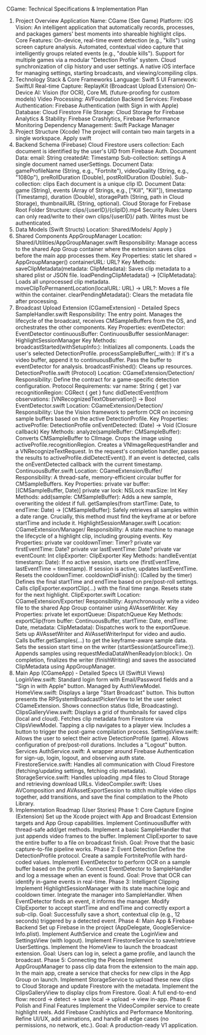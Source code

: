 CGame: Technical Specifications & Implementation Plan
1. Project Overview
Application Name: CGame (See Game)
Platform: iOS
Vision: An intelligent application that automatically records, processes, and packages gamers' best moments into shareable highlight clips.
Core Features:
On-device, real-time event detection (e.g., "kills") using screen capture analysis.
Automated, contextual video capture that intelligently groups related events (e.g., "double kills").
Support for multiple games via a modular "Detection Profile" system.
Cloud synchronization of clip history and user settings.
A native iOS interface for managing settings, starting broadcasts, and viewing/compiling clips.
2. Technology Stack & Core Frameworks
Language: Swift 5
UI Framework: SwiftUI
Real-time Capture: ReplayKit (Broadcast Upload Extension)
On-Device AI: Vision (for OCR), Core ML (future-proofing for custom models)
Video Processing: AVFoundation
Backend Services: Firebase
Authentication: Firebase Authentication (with Sign in with Apple)
Database: Cloud Firestore
File Storage: Cloud Storage for Firebase
Analytics & Stability: Firebase Crashlytics, Firebase Performance Monitoring
Dependency Management: Swift Package Manager
3. Project Structure (Xcode)
The project will contain two main targets in a single workspace.
Apply
swift
4. Backend Schema (Firebase)
Cloud Firestore
users collection:
Each document is identified by the user's UID from Firebase Auth.
Document Data:
email: String
createdAt: Timestamp
Sub-collection: settings
A single document named userSettings.
Document Data: gameProfileName (String, e.g., "Fortnite"), videoQuality (String, e.g., "1080p"), preRollDuration (Double), postRollDuration (Double).
Sub-collection: clips
Each document is a unique clip ID.
Document Data: game (String), events (Array of Strings, e.g., ["Kill", "Kill"]), timestamp (Timestamp), duration (Double), storagePath (String, path in Cloud Storage), thumbnailURL (String, optional).
Cloud Storage for Firebase
Root Folder Structure: clips/{userID}/{clipID}.mp4
Security Rules:
Users can only read/write to their own clips/{userID}/ path.
Writes must be authenticated.
5. Data Models (Swift Structs)
Location: Shared/Models/
Apply
}
6. Shared Components
AppGroupManager
Location: Shared/Utilities/AppGroupManager.swift
Responsibility: Manage access to the shared App Group container where the extension saves clips before the main app processes them.
Key Properties:
static let shared = AppGroupManager()
containerURL: URL?
Key Methods:
saveClipMetadata(metadata: ClipMetadata): Saves clip metadata to a shared plist or JSON file.
loadPendingClipMetadata() -> [ClipMetadata]: Loads all unprocessed clip metadata.
moveClipToPermanentLocation(localURL: URL) -> URL?: Moves a file within the container.
clearPendingMetadata(): Clears the metadata file after processing.
7. Broadcast Upload Extension (CGameExtension) - Detailed Specs
SampleHandler.swift
Responsibility: The entry point. Manages the lifecycle of the broadcast, receives CMSampleBuffers from the OS, and orchestrates the other components.
Key Properties:
eventDetector: EventDetector
continuousBuffer: ContinuousBuffer
sessionManager: HighlightSessionManager
Key Methods:
broadcastStarted(withSetupInfo:): Initializes all components. Loads the user's selected DetectionProfile.
processSampleBuffer(_:with:):
If it's a video buffer, append it to continuousBuffer.
Pass the buffer to eventDetector for analysis.
broadcastFinished(): Cleans up resources.
DetectionProfile.swift (Protocol)
Location: CGameExtension/Detection/
Responsibility: Define the contract for a game-specific detection configuration.
Protocol Requirements:
var name: String { get }
var recognitionRegion: CGRect { get }
func didDetectEvent(from observations: [VNRecognizedTextObservation]) -> Bool
EventDetector.swift
Location: CGameExtension/Detection/
Responsibility: Use the Vision framework to perform OCR on incoming sample buffers based on the active DetectionProfile.
Key Properties:
activeProfile: DetectionProfile
onEventDetected: (Date) -> Void (Closure callback)
Key Methods:
analyze(sampleBuffer: CMSampleBuffer):
Converts CMSampleBuffer to CIImage.
Crops the image using activeProfile.recognitionRegion.
Creates a VNImageRequestHandler and a VNRecognizeTextRequest.
In the request's completion handler, passes the results to activeProfile.didDetectEvent().
If an event is detected, calls the onEventDetected callback with the current timestamp.
ContinuousBuffer.swift
Location: CGameExtension/Buffer/
Responsibility: A thread-safe, memory-efficient circular buffer for CMSampleBuffers.
Key Properties:
private var buffer: [(CMSampleBuffer, Date)]
private var lock: NSLock
maxSize: Int
Key Methods:
add(sample: CMSampleBuffer): Adds a new sample, overwriting the oldest if full.
getSamples(from startTime: Date, to endTime: Date) -> [CMSampleBuffer]: Safely retrieves all samples within a date range. Crucially, this method must find the keyframe at or before startTime and include it.
HighlightSessionManager.swift
Location: CGameExtension/Manager/
Responsibility: A state machine to manage the lifecycle of a highlight clip, including grouping events.
Key Properties:
private var cooldownTimer: Timer?
private var firstEventTime: Date?
private var lastEventTime: Date?
private var eventCount: Int
clipExporter: ClipExporter
Key Methods:
handleEvent(at timestamp: Date):
If no active session, starts one (firstEventTime, lastEventTime = timestamp).
If session is active, updates lastEventTime.
Resets the cooldownTimer.
cooldownDidFinish(): (Called by the timer)
Defines the final startTime and endTime based on pre/post-roll settings.
Calls clipExporter.exportClip(...) with the final time range.
Resets state for the next highlight.
ClipExporter.swift
Location: CGameExtension/Exporter/
Responsibility: Asynchronously write a video file to the shared App Group container using AVAssetWriter.
Key Properties:
private let exportQueue: DispatchQueue
Key Methods:
exportClip(from buffer: ContinuousBuffer, startTime: Date, endTime: Date, metadata: ClipMetadata):
Dispatches work to the exportQueue.
Sets up AVAssetWriter and AVAssetWriterInput for video and audio.
Calls buffer.getSamples(...) to get the keyframe-aware sample data.
Sets the session start time on the writer (startSession(atSourceTime:)).
Appends samples using requestMediaDataWhenReady(on:block:).
On completion, finalizes the writer (finishWriting) and saves the associated ClipMetadata using AppGroupManager.
8. Main App (CGameApp) - Detailed Specs
UI (SwiftUI Views)
LoginView.swift: Standard login form with Email/Password fields and a "Sign in with Apple" button. Managed by AuthViewModel.
HomeView.swift:
Displays a large "Start Broadcast" button.
This button presents the RPSystemBroadcastPickerView to let the user select CGameExtension.
Shows connection status (Idle, Broadcasting).
ClipsGalleryView.swift:
Displays a grid of thumbnails for saved clips (local and cloud).
Fetches clip metadata from Firestore via ClipsViewModel.
Tapping a clip navigates to a player view.
Includes a button to trigger the post-game compilation process.
SettingsView.swift:
Allows the user to select their active DetectionProfile (game).
Allows configuration of pre/post-roll durations.
Includes a "Logout" button.
Services
AuthService.swift: A wrapper around Firebase Authentication for sign-up, login, logout, and observing auth state.
FirestoreService.swift: Handles all communication with Cloud Firestore (fetching/updating settings, fetching clip metadata).
StorageService.swift: Handles uploading .mp4 files to Cloud Storage and retrieving download URLs.
VideoCompiler.swift: Uses AVComposition and AVAssetExportSession to stitch multiple video clips together, add transitions, and save the final compilation to the Photo Library.
9. Implementation Roadmap (User Stories)
Phase 1: Core Capture Engine (Extension)
Set up the Xcode project with App and Broadcast Extension targets and App Group capabilities.
Implement ContinuousBuffer with thread-safe add/get methods.
Implement a basic SampleHandler that just appends video frames to the buffer.
Implement ClipExporter to save the entire buffer to a file on broadcast finish.
Goal: Prove that the basic capture-to-file pipeline works.
Phase 2: Event Detection
Define the DetectionProfile protocol.
Create a sample FortniteProfile with hard-coded values.
Implement EventDetector to perform OCR on a sample buffer based on the profile.
Connect EventDetector to SampleHandler and log a message when an event is found.
Goal: Prove that OCR can identify in-game events in real-time.
Phase 3: Intelligent Clipping
Implement HighlightSessionManager with its state machine logic and cooldown timer.
Integrate the manager into SampleHandler. When EventDetector finds an event, it informs the manager.
Modify ClipExporter to accept startTime and endTime and correctly export a sub-clip.
Goal: Successfully save a short, contextual clip (e.g., 12 seconds) triggered by a detected event.
Phase 4: Main App & Firebase Backend
Set up Firebase in the project (AppDelegate, GoogleService-Info.plist).
Implement AuthService and create the LoginView and SettingsView (with logout).
Implement FirestoreService to save/retrieve UserSettings.
Implement the HomeView to launch the broadcast extension.
Goal: Users can log in, select a game profile, and launch the broadcast.
Phase 5: Connecting the Pieces
Implement AppGroupManager to pass clip data from the extension to the main app.
In the main app, create a service that checks for new clips in the App Group on launch.
Implement StorageService to upload these new clips to Cloud Storage and update Firestore with the metadata.
Implement the ClipsGalleryView to display clips from Firestore.
Goal: A full end-to-end flow: record -> detect -> save local -> upload -> view in-app.
Phase 6: Polish and Final Features
Implement the VideoCompiler service to create highlight reels.
Add Firebase Crashlytics and Performance Monitoring.
Refine UI/UX, add animations, and handle all edge cases (no permissions, no network, etc.).
Goal: A production-ready V1 application.
